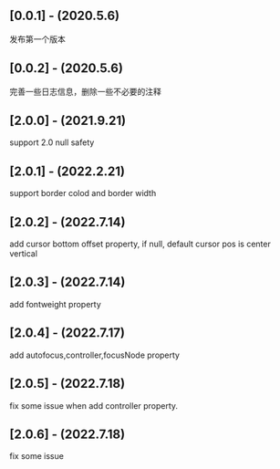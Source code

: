 ## [0.0.1] - (2020.5.6)

发布第一个版本

## [0.0.2] - (2020.5.6)

完善一些日志信息，删除一些不必要的注释

## [2.0.0] - (2021.9.21)

support 2.0 null safety

## [2.0.1] - (2022.2.21)

support border colod and border width

## [2.0.2] - (2022.7.14)

add cursor bottom offset property, if null, default cursor pos is center vertical

## [2.0.3] - (2022.7.14)

add fontweight property

## [2.0.4] - (2022.7.17)

add autofocus,controller,focusNode property

## [2.0.5] - (2022.7.18)

fix some issue when add controller property.

## [2.0.6] - (2022.7.18)

fix some issue
